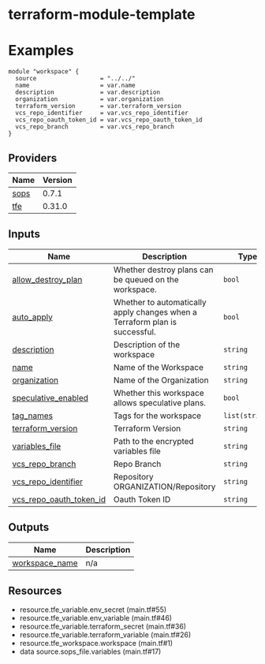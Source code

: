 # terraform-module-template

<!-- BEGIN_TF_DOCS -->
# Examples
```hcl
module "workspace" {
  source                  = "../../"
  name                    = var.name
  description             = var.description
  organization            = var.organization
  terraform_version       = var.terraform_version
  vcs_repo_identifier     = var.vcs_repo_identifier
  vcs_repo_oauth_token_id = var.vcs_repo_oauth_token_id
  vcs_repo_branch         = var.vcs_repo_branch
}
```

## Providers

| Name | Version |
|------|---------|
| <a name="provider_sops"></a> [sops](#provider\_sops) | 0.7.1 |
| <a name="provider_tfe"></a> [tfe](#provider\_tfe) | 0.31.0 |
## Inputs

| Name | Description | Type | Default | Required |
|------|-------------|------|---------|:--------:|
| <a name="input_allow_destroy_plan"></a> [allow\_destroy\_plan](#input\_allow\_destroy\_plan) | Whether destroy plans can be queued on the workspace. | `bool` | `false` | no |
| <a name="input_auto_apply"></a> [auto\_apply](#input\_auto\_apply) | Whether to automatically apply changes when a Terraform plan is successful. | `bool` | `false` | no |
| <a name="input_description"></a> [description](#input\_description) | Description of the workspace | `string` | n/a | yes |
| <a name="input_name"></a> [name](#input\_name) | Name of the Workspace | `string` | n/a | yes |
| <a name="input_organization"></a> [organization](#input\_organization) | Name of the Organization | `string` | n/a | yes |
| <a name="input_speculative_enabled"></a> [speculative\_enabled](#input\_speculative\_enabled) | Whether this workspace allows speculative plans. | `bool` | `false` | no |
| <a name="input_tag_names"></a> [tag\_names](#input\_tag\_names) | Tags for the workspace | `list(string)` | `[]` | no |
| <a name="input_terraform_version"></a> [terraform\_version](#input\_terraform\_version) | Terraform Version | `string` | n/a | yes |
| <a name="input_variables_file"></a> [variables\_file](#input\_variables\_file) | Path to the encrypted variables file | `string` | `"variables.enc.yml"` | no |
| <a name="input_vcs_repo_branch"></a> [vcs\_repo\_branch](#input\_vcs\_repo\_branch) | Repo Branch | `string` | `"main"` | no |
| <a name="input_vcs_repo_identifier"></a> [vcs\_repo\_identifier](#input\_vcs\_repo\_identifier) | Repository ORGANIZATION/Repository | `string` | n/a | yes |
| <a name="input_vcs_repo_oauth_token_id"></a> [vcs\_repo\_oauth\_token\_id](#input\_vcs\_repo\_oauth\_token\_id) | Oauth Token ID | `string` | n/a | yes |
## Outputs

| Name | Description |
|------|-------------|
| <a name="output_workspace_name"></a> [workspace\_name](#output\_workspace\_name) | n/a |
## Resources

- resource.tfe_variable.env_secret (main.tf#55)
- resource.tfe_variable.env_variable (main.tf#46)
- resource.tfe_variable.terraform_secret (main.tf#36)
- resource.tfe_variable.terraform_variable (main.tf#26)
- resource.tfe_workspace.workspace (main.tf#1)
- data source.sops_file.variables (main.tf#17)
<!-- END_TF_DOCS -->
